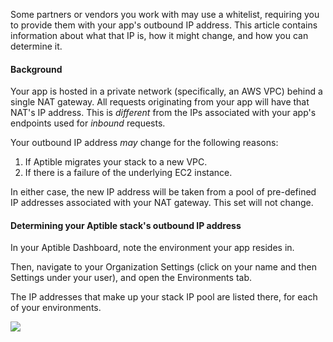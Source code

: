Some partners or vendors you work with may use a whitelist, requiring you to provide them with your app's outbound IP address. This article contains information about what that IP is, how it might change, and how you can determine it.

#### Background

Your app is hosted in a private network (specifically, an AWS VPC) behind a single NAT gateway.  All requests originating from your app will have that NAT's IP address.  This is _different_ from the IPs associated with your app's endpoints used for _inbound_ requests.

Your outbound IP address _may_ change for the following reasons:

1. If Aptible migrates your stack to a new VPC.
2. If there is a failure of the underlying EC2 instance.

In either case, the new IP address will be taken from a pool of pre-defined IP addresses associated with your NAT gateway.  This set will not change.

#### Determining your Aptible stack's outbound IP address

In your Aptible Dashboard, note the environment your app resides in.

Then, navigate to your Organization Settings (click on your name and then Settings under your user), and open the Environments tab.

The IP addresses that make up your stack IP pool are listed there, for each of your environments.

![](/images/support/topics/paas/how-can-i-whitelist-my-app-ip/dashboard.png)
